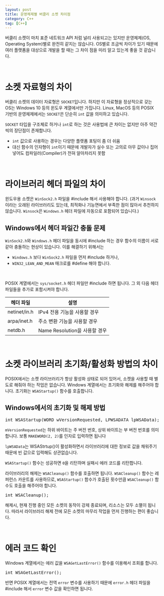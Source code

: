 ```yaml
---
layout: post
title: 운영체제별 버클리 소켓 차이점 
category: C++
tag: [C++]
---
```


버클리 소켓이 마치 표준 네트워크 API 처럼 널리 사용되고는 있지만 운영체제(OS, Operating System)별로 완전히 같지는 않습니다. OS별로 조금씩 차이가 있기 때문에 여러 플랫폼을 대상으로 개발을 할 때는 그 차이 점을 미리 알고 있는게 좋을 것 같습니다.

<br>

# 소켓 자료형의 차이

버클리 소켓의 데이터 자료형은 `SOCKET`입니다. 하지만 이 자료형을 정상적으로 갖는 OS는 Windows 10 등의 윈도우 계열에서만 가집니다. Linux, MacOS 등의 POSIX 기반의 운영체제에서는 `SOCKET`은 단순히 `int` 값을 의미하고 있습니다.

`SOCKET` 타입을 구조체로 하거나 `int`로 하는 것은 사용법에 큰 차이는 없지만 아주 약간씩의 장단점이 존재합니다. 

* `int` 값으로 사용하는 경우는 다양한 플랫폼 포팅이 좀 더 쉬움
* 대신 함수의 인자형이 `int`이기 때문에 개발자가 실수 또는 고의로 아무 값이나 집어넣어도 컴파일러(Compiler)가 전혀 알아차리지 못함

<br>

# 라이브러리 헤더 파일의 차이

윈도우용 소켓은 `WinSock2.h` 파일을 #include 해서 사용해야 합니다. (과거 `Winsock`이라는 오래된 라이브러리도 있는데, 최적화나 기능면에서 부족한 점이 많아서 추천하지 않습니다. `Winsock`은 `Windows.h` 헤더 파일에 자동으로 포함되어 있습니다.)

## Windows에서 헤더 파일간 충돌 문제

`WinSock2.h`와 `Windows.h` 헤더 파일을 동시에 #include 하는 경우 함수의 이름이 서로 같아 충돌하는 현상이 있습니다. 이를 해결하기 위해서는

* `Windows.h` 보다 `WinSock2.h` 파일을 먼저 #include 하거나,
* `WIN32_LEAN_AND_MEAN` 매크로를 #define 해야 합니다.

<br>

POSIX 계열에서는 `sys/socket.h` 헤더 파일만 #include 하면 됩니다. 그 외 다음 헤더 파일들을 추가로 포함시켜야 합니다.

헤더 파일 | 설명
--- | ---
netinet/in.h | IPv4 전용 기능을 사용할 경우
arpa/inet.h | 주소 변환 기능을 사용할 경우
netdb.h | Name Resolution을 사용할 경우

<br>

# 소켓 라이브러리 초기화/활성화 방법의 차이

POSIX에서는 소켓 라이브러리가 항상 활성화 상태로 되어 있어서, 소켓을 사용할 때 별도로 해줘야 하는 작업은 없습니다. Windows 계열에서는 초기화와 해제를 해주어야 합니다. 초기화는 `WSAStartup()` 함수를 호출합니다.

## Windows에서의 초기화 및 해제 방법

<pre class="prettyprint">
int WSAStartup(WORD wVersionRequested, LPWSADATA lpWSAData);
</pre>

`mVersionRequested`는 하위 바이트는 주 버전 번호, 상위 바이트는 부 버전 번호를 의미합니다. 보통 `MAKEWORD(2, 2)`를 인자로 입력하면 됩니다

`lpWSAData`는 WSAStrtup()이 활성화하면서 라이브러리에 대한 정보로 값을 채워주기 때문에 빈 값으로 입력해도 상관없습니다.

`WSAStartup()` 함수는 성공하면 `0`을 리턴하며 실패시 에러 코드를 리턴합니다.

라이브러리의 해제는 `WSACleanup()` 함수를 호출하면 됩니다. `WSACleanup()` 함수는 레퍼런스 카운트를 사용하므로, `WSAStartup()` 함수가 호출된 횟수만큼 `WSACleanup()` 함수도 호출을 해주어야 합니다.

<pre class="prettyprint">
int WSACleanup();
</pre>

해제시, 현재 진행 중인 모든 소켓의 동작이 강제 종료되며, 리소스는 모두 소멸이 됩니다. 따라서 라이브러리 해제 전에 모든 소켓의 마무리 작업을 먼저 진행하는 편이 좋습니다.

<br>

# 에러 코드 확인

Windows 계열에서는 에러 값을 `WSAGetLastError()` 함수를 이용해서 조회를 합니다.

<pre class="prettyprint">
int WSAGetLastError();
</pre>

반면 POSIX 계열에서는 전역 `error` 변수를 사용하기 때문에 `error.h` 헤더 파일을 #include 해서 `error` 변수 값을 확인하면 됩니다.